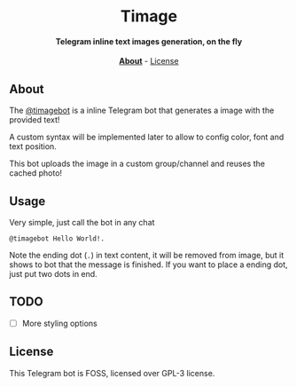 <div align=center>

# Timage

#### Telegram inline text images generation, on the fly

**[About](#about)** - [License](#license)

</div>

## About

The [@timagebot](https://timagebot.t.me) is a inline Telegram bot that generates
a image with the provided text!

A custom syntax will be implemented later to allow to config color, font and
text position.

This bot uploads the image in a custom group/channel and reuses the cached photo!

## Usage

Very simple, just call the bot in any chat

```text
@timagebot Hello World!.
```

Note the ending dot (`.`) in text content, it will be removed from image, but
it shows to bot that the message is finished. If you want to place a ending dot,
just put two dots in end.

## TODO

- [ ] More styling options

## License

This Telegram bot is FOSS, licensed over GPL-3 license.

